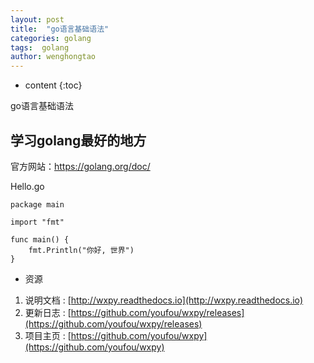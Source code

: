 ```yaml
---
layout: post
title:  "go语言基础语法"
categories: golang
tags:  golang 
author: wenghongtao
---
```


* content
{:toc}

go语言基础语法





## 学习golang最好的地方

官方网站：https://golang.org/doc/

Hello.go
```
package main

import "fmt"

func main() {
	fmt.Println("你好, 世界")
}

```

  
  

  - 资源
  
  1. 说明文档 : [http://wxpy.readthedocs.io](http://wxpy.readthedocs.io)
  2. 更新日志 : [https://github.com/youfou/wxpy/releases](https://github.com/youfou/wxpy/releases)
  3. 项目主页 : [https://github.com/youfou/wxpy](https://github.com/youfou/wxpy)
  
 














